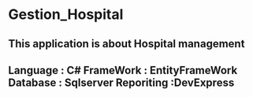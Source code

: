 # Gestion_Hospital
This application is about Hospital management
----------------------------
Language : C#
FrameWork : EntityFrameWork
Database : Sqlserver
Reporiting :DevExpress
---------------------------

